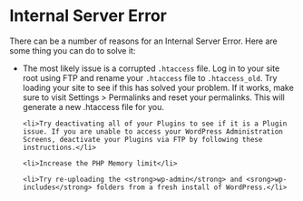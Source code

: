 # Internal Server Error #

There can be a number of reasons for an Internal Server Error. Here are some thing you can do to solve it:

<ul>
	<li>The most likely issue is a corrupted <code>.htaccess</code> file. Log in to your site root using FTP and rename your <code>.htaccess</code> file to <code>.htaccess_old</code>. Try loading your site to see if this has solved your problem. If it works, make sure to visit Settings > Permalinks and reset your permalinks. This will generate a new .htaccess file for you.</li>

	<li>Try deactivating all of your Plugins to see if it is a Plugin issue. If you are unable to access your WordPress Administration Screens, deactivate your Plugins via FTP by following these instructions.</li>

	<li>Increase the PHP Memory limit</li>

	<li>Try re-uploading the <strong>wp-admin</strong> and <srong>wp-includes</strong> folders from a fresh install of WordPress.</li>
</ul>